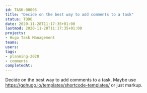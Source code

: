 ```yaml
---
id: TASK-00005
title: "Decide on the best way to add comments to a task"
status: TODO
date: 2020-11-28T11:17:35+01:00
lastmod: 2020-11-28T11:17:35+01:00
projects:
- Hugo Task Management
teams:
users:
tags:
- planning-2020
- comments
completedAt:
---
```



Decide on the best way to add comments to a task.
Maybe use https://gohugo.io/templates/shortcode-templates/ or just markup.